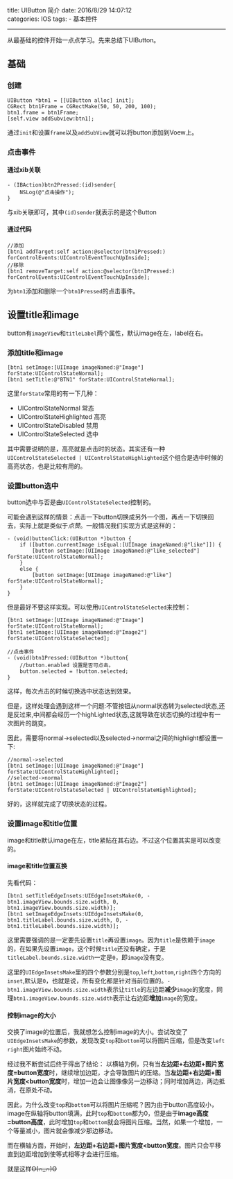 title: UIButton 简介
date: 2016/8/29 14:07:12  
categories: IOS
tags: 
	- 基本控件
	
---

从最基础的控件开始一点点学习。先来总结下UIButton。

<!--more-->

## 基础
### 创建
```objc
UIButton *btn1 = [[UIButton alloc] init];
CGRect btn1Frame = CGRectMake(50, 50, 200, 100);
btn1.frame = btn1Frame;
[self.view addSubview:btn1];
```

通过`init`和设置`frame`以及`addSubView`就可以将button添加到Voew上。

### 点击事件
#### 通过xib关联
```objc
- (IBAction)btn2Pressed:(id)sender{
    NSLog(@"点击操作");
}
```
与xib关联即可，其中`(id)sender`就表示的是这个Button

#### 通过代码
```objc
//添加
[btn1 addTarget:self action:@selector(btn1Pressed:) forControlEvents:UIControlEventTouchUpInside];
//移除
[btn1 removeTarget:self action:@selector(btn1Pressed:) forControlEvents:UIControlEventTouchUpInside];
```
为`btn1`添加和删除一个`btn1Pressed`的点击事件。

## 设置title和image
button有`imageView`和`titleLabel`两个属性，默认image在左，label在右。

### 添加title和image
```
[btn1 setImage:[UIImage imageNamed:@"Image"] forState:UIControlStateNormal];
[btn1 setTitle:@"BTN1" forState:UIControlStateNormal];
```
这里`forState`常用的有一下几种：
- UIControlStateNormal  		常态
- UIControlStateHighlighted 	高亮
- UIControlStateDisabled		禁用
- UIControlStateSelected		选中

其中需要说明的是，高亮就是点击时的状态。其实还有一种`UIControlStateSelected | UIControlStateHighlighted`这个组合是选中时候的高亮状态，也是比较有用的。

### 设置button选中
button选中与否是由`UIControlStateSelected`控制的。

可能会遇到这样的情景：点击一下button切换成另外一个图，再点一下切换回去，实际上就是类似于*点赞*。一般情况我们实现方式是这样的：
```objc
- (void)buttonClick:(UIButton *)button {
    if ([button.currentImage isEqual:[UIImage imageNamed:@"like"]]) {
        [button setImage:[UIImage imageNamed:@"like_selected"] forState:UIControlStateNormal];
    }
    else {
        [button setImage:[UIImage imageNamed:@"like"] forState:UIControlStateNormal];
    }
}
```

但是最好不要这样实现。可以使用`UIControlStateSelected`来控制：
```objc
[btn1 setImage:[UIImage imageNamed:@"Image"] forState:UIControlStateNormal];
[btn1 setImage:[UIImage imageNamed:@"Image2"] forState:UIControlStateSelected];

//点击事件
- (void)btn1Pressed:(UIButton *)button{
    //button.enabled 设置是否可点击。
    button.selected = !button.selected;
}
```
这样，每次点击的时候切换选中状态达到效果。

但是，这样处理会遇到这样一个问题:不管按钮从normal状态转为selected状态,还是反过来,中间都会经历一个highLighted状态,这就导致在状态切换的过程中有一次图片的跳变。

因此，需要将normal->selected以及selected->normal之间的highlight都设置一下:
```objc
//normal->selected
[btn1 setImage:[UIImage imageNamed:@"Image"] forState:UIControlStateHighlighted];
//selected->normal
[btn1 setImage:[UIImage imageNamed:@"Image2"] forState:UIControlStateSelected | UIControlStateHighlighted];
```

好的，这样就完成了切换状态的过程。

### 设置image和title位置
image和title默认image在左，title紧贴在其右边。不过这个位置其实是可以改变的。

#### image和title位置互换
先看代码：
```objc
[btn1 setTitleEdgeInsets:UIEdgeInsetsMake(0, -btn1.imageView.bounds.size.width, 0, btn1.imageView.bounds.size.width)];
[btn1 setImageEdgeInsets:UIEdgeInsetsMake(0, btn1.titleLabel.bounds.size.width, 0, -btn1.titleLabel.bounds.size.width)];
```
这里需要强调的是一定要先设置`title`再设置`image`。因为`title`是依赖于`image`的，在如果先设置`image`，这个时候`title`还没有确定，于是`titleLabel.bounds.size.width`一定是`0`，即`image`没有变。

这里的`UIEdgeInsetsMake`里的四个参数分别是`top`,`left`,`bottom`,`right`四个方向的`inset`,默认是`0`，也就是说，所有变化都是针对当前位置的。`-btn1.imageView.bounds.size.width`表示让`title`的左边距**减少**`image`的宽度，同理`btn1.imageView.bounds.size.width`表示让右边距**增加**`image`的宽度。

#### 控制image的大小
交换了image的位置后，我就想怎么控制image的大小。尝试改变了`UIEdgeInsetsMake`的参数，发现改变`top`和`bottom`可以将图片压缩，但是改变`left` `right`图片始终不动。

经过我不断尝试后终于得出了结论：
以横轴为例，只有当**左边距+右边距+图片宽度=button宽度**时，继续增加边距，才会导致图片的压缩。当**左边距+右边距+图片宽度<button宽度**时，增加一边会让图像像另一边移动；同时增加两边，两边抵消，在原处不动。

因此，为什么改变`top`和`bottom`可以将图片压缩呢？因为由于button高度较小，image在纵轴将button填满，此时`top`和`bottom`都为0，但是由于**image高度=button高度**，此时增加`top`和`bottom`就会将图片压缩。当然，如果一个增加，一个等量减小，图片就会像减少那边移动。

而在横轴方面，开始时，**左边距+右边距+图片宽度<button宽度**。图片只会平移直到边距增加到使等式相等才会进行压缩。


就是这样~~O(∩_∩)O~~